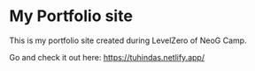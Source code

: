 # My Portfolio site

This is my portfolio site created during LevelZero of NeoG Camp.

Go and check it out here: https://tuhindas.netlify.app/

